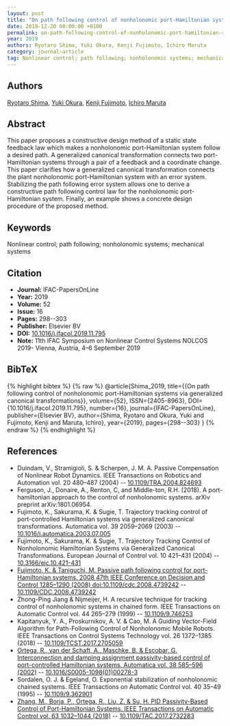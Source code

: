 ```yaml
---
layout: post
title: "On path following control of nonholonomic port-Hamiltonian systems via generalized canonical transformations"
date: 2019-12-20 00:00:00 +0100
permalink: on-path-following-control-of-nonholonomic-port-hamiltonian-systems-via-generalized-canonical-transformations
year: 2019
authors: Ryotaro Shima, Yuki Okura, Kenji Fujimoto, Ichiro Maruta
category: journal-article
tag: Nonlinear control; path following; nonholonomic systems; mechanical systems
---
```

 
## Authors
[Ryotaro Shima](authors/ryotaro-shima), [Yuki Okura](authors/yuki-okura), [Kenji Fujimoto](authors/kenji-fujimoto), [Ichiro Maruta](authors/ichiro-maruta)
 
## Abstract
This paper proposes a constructive design method of a static state feedback law which makes a nonholonomic port-Hamiltonian system follow a desired path. A generalized canonical transformation connects two port-Hamiltonian systems through a pair of a feedback and a coordinate change. This paper clarifies how a generalized canonical transformation connects the plant nonholonomic port-Hamiltonian system with an error system. Stabilizing the path following error system allows one to derive a constructive path following control law for the nonholonomic port-Hamiltonian system. Finally, an example shows a concrete design procedure of the proposed method.
 
## Keywords
Nonlinear control; path following; nonholonomic systems; mechanical systems
 
## Citation
- **Journal:** IFAC-PapersOnLine
- **Year:** 2019
- **Volume:** 52
- **Issue:** 16
- **Pages:** 298--303
- **Publisher:** Elsevier BV
- **DOI:** [10.1016/j.ifacol.2019.11.795](https://doi.org/10.1016/j.ifacol.2019.11.795)
- **Note:** 11th IFAC Symposium on Nonlinear Control Systems NOLCOS 2019- Vienna, Austria, 4–6 September 2019
 
## BibTeX
{% highlight bibtex %}
{% raw %}
@article{Shima_2019,
  title={{On path following control of nonholonomic port-Hamiltonian systems via generalized canonical transformations}},
  volume={52},
  ISSN={2405-8963},
  DOI={10.1016/j.ifacol.2019.11.795},
  number={16},
  journal={IFAC-PapersOnLine},
  publisher={Elsevier BV},
  author={Shima, Ryotaro and Okura, Yuki and Fujimoto, Kenji and Maruta, Ichiro},
  year={2019},
  pages={298--303}
}
{% endraw %}
{% endhighlight %}
 
## References
- Duindam, V., Stramigioli, S. & Scherpen, J. M. A. Passive Compensation of Nonlinear Robot Dynamics. IEEE Transactions on Robotics and Automation vol. 20 480–487 (2004) -- [10.1109/TRA.2004.824693](https://doi.org/10.1109/TRA.2004.824693)
- Ferguson, J., Donaire, A., Renton, C, and Middle-ton, R.H. (2018). A port-hamiltonian approach to the control of nonholonomic systems. arXiv preprint arXiv:1801.06954.
- Fujimoto, K., Sakurama, K. & Sugie, T. Trajectory tracking control of port-controlled Hamiltonian systems via generalized canonical transformations. Automatica vol. 39 2059–2069 (2003) -- [10.1016/j.automatica.2003.07.005](https://doi.org/10.1016/j.automatica.2003.07.005)
- Fujimoto, K., Sakurama, K. & Sugie, T. Trajectory Tracking Control of Nonholonomic Hamiltonian Systems via Generalized Canonical Transformations. European Journal of Control vol. 10 421–431 (2004) -- [10.3166/ejc.10.421-431](https://doi.org/10.3166/ejc.10.421-431)
- [Fujimoto, K. & Taniguchi, M. Passive path following control for port-Hamiltonian systems. 2008 47th IEEE Conference on Decision and Control 1285–1290 (2008) doi:10.1109/cdc.2008.4739242](passive-path-following-control-for-port-hamiltonian-systems) -- [10.1109/CDC.2008.4739242](https://doi.org/10.1109/CDC.2008.4739242)
- Zhong-Ping Jiang & Nijmeijer, H. A recursive technique for tracking control of nonholonomic systems in chained form. IEEE Transactions on Automatic Control vol. 44 265–279 (1999) -- [10.1109/9.746253](https://doi.org/10.1109/9.746253)
- Kapitanyuk, Y. A., Proskurnikov, A. V. & Cao, M. A Guiding Vector-Field Algorithm for Path-Following Control of Nonholonomic Mobile Robots. IEEE Transactions on Control Systems Technology vol. 26 1372–1385 (2018) -- [10.1109/TCST.2017.2705059](https://doi.org/10.1109/TCST.2017.2705059)
- [Ortega, R., van der Schaft, A., Maschke, B. & Escobar, G. Interconnection and damping assignment passivity-based control of port-controlled Hamiltonian systems. Automatica vol. 38 585–596 (2002)](interconnection-and-damping-assignment-passivity-based-control-of-port-controlled-hamiltonian-systems) -- [10.1016/S0005-1098(01)00278-3](https://doi.org/10.1016/S0005-1098(01)00278-3)
- Sordalen, O. J. & Egeland, O. Exponential stabilization of nonholonomic chained systems. IEEE Transactions on Automatic Control vol. 40 35–49 (1995) -- [10.1109/9.362901](https://doi.org/10.1109/9.362901)
- [Zhang, M., Borja, P., Ortega, R., Liu, Z. & Su, H. PID Passivity-Based Control of Port-Hamiltonian Systems. IEEE Transactions on Automatic Control vol. 63 1032–1044 (2018)](pid-passivity-based-control-of-port-hamiltonian-systems) -- [10.1109/TAC.2017.2732283](https://doi.org/10.1109/TAC.2017.2732283)

